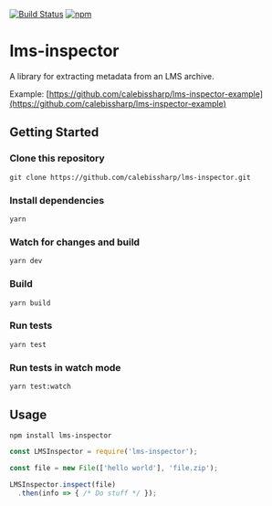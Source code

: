 [![Build Status](https://travis-ci.org/calebissharp/lms-inspector.svg?branch=master)](https://travis-ci.org/calebissharp/lms-inspector)
[![npm](https://img.shields.io/npm/v/lms-inspector.svg)](https://www.npmjs.com/package/lms-inspector)
# lms-inspector

A library for extracting metadata from an LMS archive.

Example: [https://github.com/calebissharp/lms-inspector-example](https://github.com/calebissharp/lms-inspector-example)

## Getting Started

### Clone this repository
`git clone https://github.com/calebissharp/lms-inspector.git`

### Install dependencies
`yarn`

### Watch for changes and build
`yarn dev`

### Build
`yarn build`

### Run tests
`yarn test`

### Run tests in watch mode
`yarn test:watch`

## Usage
`npm install lms-inspector`

```javascript
const LMSInspector = require('lms-inspector');

const file = new File(['hello world'], 'file.zip');

LMSInspector.inspect(file)
  .then(info => { /* Do stuff */ });
```
